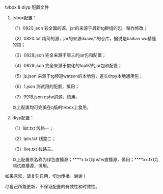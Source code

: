 tvbox & diyp  配置文件
1. tvbox配置：
   
   （1）0820.json  较全面的源，jsr的来源于最新tg群组的包，略作修改；
   
   （2）0820.txt  精简的源，jar的来源dxawi/1的仓库，据说是baitian wu精缝的包；
   
   （3）0828.json  完全来源于唐三的jar包和配置；
   
   （4）0829.json  完全来源于俊佬的top97的jar包和配置；
   
   （5）js.json  来源于tg频道watson的本地包，道长drpy本地通用包；
   
   （6）1.json  测试用的配置，慎用；
   
   （7）9918.json  nsfw的源，慎用。
   
   以上配置均可完美在q版的tvbox上食用。
2. diyp配置：

   （1）list.txt  线路一；
   
   （2）iptv.txt  线路二；
   
   （3）live.txt  线路三。
   
   以上配置原名称为绿色直播源；****x.txt为nsfw直播源，慎用；****xx.txt为测试直播源，慎用。

如果喜欢，请复刻自用，切勿传播。谢谢！

尽自己所能更新，不保证配置的有效性和时效性。
   
